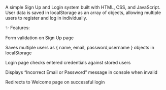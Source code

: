 A simple Sign Up and Login system built with HTML, CSS, and JavaScript.
User data is saved in localStorage as an array of objects, allowing multiple users to register and log in individually.

✨ Features:

Form validation on Sign Up page

Saves multiple users as { name, email, password,username } objects in localStorage

Login page checks entered credentials against stored users

Displays “Incorrect Email or Password” message in console when invalid

Redirects to Welcome page on successful login
